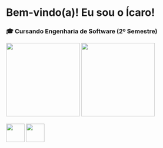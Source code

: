 # Bem-vindo(a)! Eu sou o Ícaro!

### 🎓 Cursando Engenharia de Software (2º Semestre)

<div>
  <img height="200cm" src="https://github-readme-stats.vercel.app/api?username=icaropvn">
  <img height="200cm" src="https://github-readme-stats.vercel.app/api/top-langs/?username=icaropvn">
</div>

<div style="display: inline_block"><br>
  <img align="center" height="50" width="50" src="https://cdn.jsdelivr.net/gh/devicons/devicon/icons/c/c-original.svg">
  <img align="center" height="50" width="50" src="https://cdn.jsdelivr.net/gh/devicons/devicon/icons/python/python-original.svg">
</div>
            
          
          
